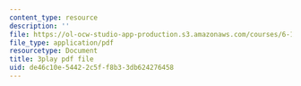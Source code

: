 ```yaml
---
content_type: resource
description: ''
file: https://ol-ocw-studio-app-production.s3.amazonaws.com/courses/6-189-multicore-programming-primer-january-iap-2007/de46c10e54422c5ff8b33db624276458_zg1bHfos6U8.pdf
file_type: application/pdf
resourcetype: Document
title: 3play pdf file
uid: de46c10e-5442-2c5f-f8b3-3db624276458
---
```

